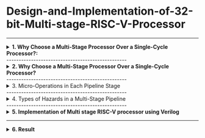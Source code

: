 # Design-and-Implementation-of-32-bit-Multi-stage-RISC-V-Processor
-------------------------------------------------

<details>
<summary><b>1. Why Choose a Multi-Stage Processor Over a Single-Cycle Processor?:</b> </summary>
  
**i. Single Cycle Processor**

- Before diving into the multi-stage pipeline processor, let's first understand the singlecycle processor. Then we can see why pipelining is important.
-  [  Image]

-  A Single Cycle RISC-V Processor is a basic CPU design in which every
instruction is executed in exactly one clock cycle.
- This includes all five stages of instruction execution: instruction fetch, decode,
execute, memory access, and write-back.



- Program:

```
main:
addi x1, x0, 5
addi x2, x0, 10
add x3, x2, x1
```

- **Demo Video**

[![Watch the video](https://img.youtube.com/vi/19tvVzC2Peg3M1gEwgkp9zjb7W3Y67ugn/0.jpg)](https://drive.google.com/file/d/19tvVzC2Peg3M1gEwgkp9zjb7W3Y67ugn/view?usp=drive_)

- [Image]
- No need to handle data, control, or structural hazards since there’s no overlap between
instructions.
- The clock cycle has to be long enough to finish the slowest instruction so faster
instructions waste time.
- Only one instruction runs at a time, so it’s slow overall.


</details>
-------------------------------------------------
<details>
<summary><b>2. Why Choose a Multi-Stage Processor Over a Single-Cycle Processor?</b></summary>

- That's why we use a multi-stage processor, it runs faster and is more efficient than
a single-cycle processor.

- Stages in Multi stage pipelined processor
  ## stage pipeline:
IF → ID → EX → MEM → WB




### IF – Instruction Fetch:
- Here we fetch an instruction from memory.
- PC register already contains the address of next instruction, so simply whatever is there
in PC from that memory location we read.
### ID – Instruction Decode:
- Here we try to decode the opcode and find out the what kind of instruction it is.
- While decoding is going on it also do some fetching.
- Assuming that there will be 16bit immediate data, it will be taking that last 16bit of
instruction and it will be doing a sign extension to 32bits.
### EX-Execute:
- Here we execute the instruction or some instructions we have to compute the effective
address.
- It’s actual memory address from which data will be loaded (LW) or to which data will
be stored(SW).
### MEM – Memory Access:
- In this stage here it actually d memory access, read & write from memory.
- For branch instruction it decides whether to branch or not.
### WB – Write Back:
 The result of an instruction is written back to the register file.
- After an instruction finishes calculating, we store the result into register in the register
file. 

- Let us understand the pipeline stages in a multi-stage processor by taking an example. 
  **Program:**

```
text
main:
addi x1, x0, 5
addi x2, x0, 10
nop
nop
add x3, x2, x1 
```

- **Demo Video**

[![Watch the video]([https://img.youtube.com/vi/19tvVzC2Peg3M1gEwgkp9zjb7W3Y67ugn/0.jpg)](https://drive.google.com/file/d/19tvVzC2Peg3M1gEwgkp9zjb7W3Y67ugn/view?usp=drive_](https://drive.google.com/file/d/1kfnzHK05PBeWIAu1yKHBBrIyfgy1o7B-%20/view?usp=drive_link))



- [Image]
</details>
-------------------------------------------------

<details>
<summary><b></b> 3. Micro-Operations in Each Pipeline Stage</summary> 

 [Image]
- **IF_ID Stage:**
  The instruction is fetched from memory using the program counter, and the PC is
incremented by 4 to point to the next instruction.
- **ID/EX Stage :**
  The instruction is decoded, source registers are read, and control signals are generated
for the next stage.
- **EX/MEM Stage:**
  The ALU performs the required operation such as arithmetic or address calculation, and
the result is passed to the memory stage along with updated control signals.

- **MEM/WB Stage:**
  If it’s a load instruction, data is read from memory; otherwise, the ALU result is
prepared to be written back to the register file.

</details>
-------------------------------------------------

<details>
<summary><b></b>4. Types of Hazards in a Multi-Stage Pipeline </summary> 


## Data Hazards:
When an instruction depends on the result of a previous instruction that hasn’t yet
completed.

Example:
```
addi x1, x0, 5 # x1 = 5
addi x2, x0, 10 # x2 = 10
add x3, x1, x2 # x3 = x1 + x2 → data hazard here 

```

**Demo Video**
[![Watch the video]([https://img.youtube.com/vi/19tvVzC2Peg3M1gEwgkp9zjb7W3Y67ugn/0.jpg)](https://drive.google.com/file/d/19tvVzC2Peg3M1gEwgkp9zjb7W3Y67ugn/view?usp=drive_](https://drive.google.com/file/d/1hl8igFd6qln0DeALkVckzusGewKk0ejF/view?usp=drive_link))

-[Image]

- add x3, x1, x2 is trying to read x1 and x2 in its ID stage.
- But x1 and x2 haven’t reached WB yet, so their correct values aren't available yet.
- This is a Read After Write (RAW) data hazard.

## Control Hazards:
Hazards caused by branch or jump instructions that change the program counter
(PC). 
- Example:
  
 - What's is hazard in this
- Assume x1 = 5, x2 = 5 initially
```
addi x1, x0, 5 # x1 = 5
addi x2, x0, 5 # x2 = 5
beq x1, x2, target # If equal, jump to target
addi x3, x0, 10 # This should be skipped if branch is taken
addi x4, x0, 20 # This will be target
target:
addi x5, x0, 30 # This is where we land if beq taken 
```

- **Demo Video**
[![Watch the video]([https://img.youtube.com/vi/19tvVzC2Peg3M1gEwgkp9zjb7W3Y67ugn/0.jpg)](https://drive.google.com/file/d/19tvVzC2Peg3M1gEwgkp9zjb7W3Y67ugn/view?usp=drive_](https://drive.google.com/file/d/1IAJcRL9DWJ0aPErHSCn9yp1pkTqZmGHF/view?usp=drive_link))

- [Image]
- In a 5-stage pipeline (like in Ripes), branch instructions like beq are only
resolved in the Execute (EX) stage, which is 2 cycles after the fetch.
- The branch decision (beq) is only made in the Execute (EX) stage.
- Meanwhile, the next instructions (addi x3, addi x4) are already fetched and
possibly entered decode or execute stages.
- This creates a Control Hazard — the CPU is unsure whether to continue with
x3/x4 or jump to target. 

## Structural Hazard:
A Structural Hazard occurs when hardware resources are not sufficient to support
multiple instructions executing in parallel in the pipeline. 

- Example:

```
lw x1, 0(x2) # Instruction 1 — Load word from memory into x1
addi x3, x0, 5 # Instruction 2 — Set x3 = 5 (uses ALU, no memory access)
sw x4, 0(x5) # Instruction 3 — Store word from x4 into memory at address in x5 

```

- **Demo Video**
[![Watch the video]([https://img.youtube.com/vi/19tvVzC2Peg3M1gEwgkp9zjb7W3Y67ugn/0.jpg)](https://drive.google.com/file/d/19tvVzC2Peg3M1gEwgkp9zjb7W3Y67ugn/view?usp=drive_](https://drive.google.com/file/d/1V3A_KQz1bCuY_dOkxBQSieeDTePHF8T/view?usp=drive_link))
- lw x1, 0(x2) and sw x4, 0(x5) involve memory access.
- If memory is not properly initialized or x2/x5 don't point to valid memory,
these memory-related instructions don't actually read or write correctly.
- But addi x3, x0, 5 is a pure ALU instruction (doesn't depend on memory),
so it always works and updates x3.

</details>
-------------------------------------------------

<details>
<summary><b>5. Implementation of Multi stage RISC-V processor using Verilog</b></summary>
  
- Design:
  
```
module pipe_riscv32(clk1, clk2);
 input clk1, clk2;
 reg [31:0] pc, IF_ID_IR, IF_ID_NPC;
 reg [31:0] ID_EX_IR, ID_EX_NPC, ID_EX_A, ID_EX_B, ID_EX_Imm;
 reg [2:0] ID_EX_type, EX_MEM_type, MEM_WB_type;
 reg [31:0] EX_MEM_IR, EX_MEM_ALUOut, EX_MEM_B;
 reg EX_MEM_cond;
 reg [31:0] MEM_WB_IR, MEM_WB_ALUOut, MEM_WB_LMD;
 reg [31:0] Reg [0:31]; // Register Bank 32x32
 reg [31:0] MEM [0:1023]; // Memory 1024x32
 reg HALTED;
 reg TAKEN_BRANCH;
 parameter ADD = 6'b000000,
 SUB = 6'b000001,
 AND = 6'b000010,
 OR = 6'b000011,
 SLT = 6'b000100,
 MUL = 6'b000101,
 HLT = 6'b111111,
 LW = 6'b001000,
 SW = 6'b001001,
 ADDI= 6'b001010,
 SUBI= 6'b001011,
 SLTI= 6'b001100,
 BNEQZ=6'b001101,
 BEQZ= 6'b001110;
 parameter RR_ALU = 3'b000,
 RM_ALU = 3'b001,
 LOAD = 3'b010,
 STORE = 3'b011,
 BRANCH = 3'b100,
 HALT = 3'b101;
 // IF Stage
 always @(posedge clk1)
 if (HALTED == 0) begin
 if (((EX_MEM_IR[31:26] == BEQZ) && (EX_MEM_cond == 1)) ||
 ((EX_MEM_IR[31:26] == BNEQZ) && (EX_MEM_cond == 0))) begin
 IF_ID_IR <= #2 MEM[EX_MEM_ALUOut];
 TAKEN_BRANCH <= #2 1'b1;
 IF_ID_NPC <= #2 EX_MEM_ALUOut + 1;
 pc <= #2 EX_MEM_ALUOut + 1;
 end else begin
 IF_ID_IR <= #2 MEM[pc];
 IF_ID_NPC <= #2 pc + 1;
 pc <= #2 pc + 1;
 end
 end
 // ID Stage
 always @(posedge clk2)
 if (HALTED == 0) begin
 ID_EX_A <= #2 Reg[IF_ID_IR[25:21]];
 if (IF_ID_IR[20:16] == 5'b00000)
 ID_EX_B <= #2 0;
 else
 ID_EX_B <= #2 Reg[IF_ID_IR[20:16]];
 ID_EX_NPC <= #2 IF_ID_NPC;
 ID_EX_IR <= #2 IF_ID_IR;
 ID_EX_Imm <= #2 {{16{IF_ID_IR[15]}}, IF_ID_IR[15:0]}; // sign-extend imm
 case (IF_ID_IR[31:26])
 ADD, SUB, AND, OR, SLT, MUL: ID_EX_type <= #2 RR_ALU;
 ADDI, SUBI, SLTI: ID_EX_type <= #2 RM_ALU;
 LW: ID_EX_type <= #2 LOAD;
 SW: ID_EX_type <= #2 STORE;
 BNEQZ, BEQZ: ID_EX_type <= #2 BRANCH;
 HLT: ID_EX_type <= #2 HALT;
 default: ID_EX_type <= #2 HALT;
 endcase
 end
 // EX Stage
 always @(posedge clk1)
 if (HALTED == 0) begin
 EX_MEM_type <= #2 ID_EX_type;
 EX_MEM_IR <= #2 ID_EX_IR;
 TAKEN_BRANCH <= #2 0;
 case (ID_EX_type)
 RR_ALU: begin
 case (ID_EX_IR[31:26])
 ADD: EX_MEM_ALUOut <= #2 ID_EX_A + ID_EX_B;
 SUB: EX_MEM_ALUOut <= #2 ID_EX_A - ID_EX_B;
 AND: EX_MEM_ALUOut <= #2 ID_EX_A & ID_EX_B;
 OR: EX_MEM_ALUOut <= #2 ID_EX_A | ID_EX_B;
 MUL: EX_MEM_ALUOut <= #2 ID_EX_A * ID_EX_B;
 SLT: EX_MEM_ALUOut <= #2 (ID_EX_A < ID_EX_B);
 default: EX_MEM_ALUOut <= #2 32'hxxxxxxxx;
 endcase
 end
 RM_ALU: begin
 case (ID_EX_IR[31:26])
 ADDI: EX_MEM_ALUOut <= #2 ID_EX_A + ID_EX_Imm;
 SUBI: EX_MEM_ALUOut <= #2 ID_EX_A - ID_EX_Imm;
 SLTI: EX_MEM_ALUOut <= #2 (ID_EX_A < ID_EX_Imm);
 default: EX_MEM_ALUOut <= #2 32'hxxxxxxxx;
 endcase
 end
 LOAD, STORE: begin
 EX_MEM_ALUOut <= #2 ID_EX_A + ID_EX_Imm;
 EX_MEM_B <= #2 ID_EX_B;
 end
 BRANCH: begin
 EX_MEM_ALUOut <= #2 ID_EX_NPC + ID_EX_Imm;
 EX_MEM_cond <= #2 (ID_EX_A == 0); // assuming zero check for branch
 end
 endcase
 end
 // MEM Stage
 always @(posedge clk2)
 if (HALTED == 0) begin
 MEM_WB_type <= #2 EX_MEM_type;
 MEM_WB_IR <= #2 EX_MEM_IR;
 case (EX_MEM_type)
 RR_ALU, RM_ALU: MEM_WB_ALUOut <= #2 EX_MEM_ALUOut;
 LOAD: MEM_WB_LMD <= #2 MEM[EX_MEM_ALUOut];
 STORE:
 if (TAKEN_BRANCH == 0)
 MEM[EX_MEM_ALUOut] <= #2 EX_MEM_B;
 endcase
 end
 // WB Stage
 always @(posedge clk1)
 if (HALTED == 0) begin
 if (TAKEN_BRANCH == 0)
 case (MEM_WB_type)
 RR_ALU: Reg[MEM_WB_IR[15:11]] <= #2 MEM_WB_ALUOut;
 RM_ALU, LOAD: Reg[MEM_WB_IR[20:16]] <= #2 (MEM_WB_type == LOAD
? MEM_WB_LMD : MEM_WB_ALUOut);
 HALT: HALTED <= #2 1'b1;
 endcase
 end
endmodule 
```

- Test Bench:

 ```
module pipe_riscv32_tb;
 reg clk1, clk2;
 integer i;
 // Instantiate the processor
 pipe_riscv32 DUT(clk1, clk2);
 // Clock generation
 initial begin
 clk1 = 0; clk2 = 0;
 forever begin
 #5 clk1 = ~clk1; // Toggle clk1 every 5 time units
 #5 clk2 = ~clk2; // Toggle clk2 after clk1
 end
 end
 // Initialize memory and registers
 initial begin
 // Clear register file and memory
 for (i = 0; i < 32; i = i + 1)
 DUT.Reg[i] = 0;
 for (i = 0; i < 1024; i = i + 1)
 DUT.MEM[i] = 32'h00000000;
 // -----------------------------
 // Program: Simple instruction flow
 // -----------------------------
 // ADDI R1, R0, #5 => R1 = 5
 // ADDI R2, R0, #10 => R2 = 10
 // ADD R3, R1, R2 => R3 = R1 + R2 = 15
 // SW R3, 100(R0) => MEM[100] = R3
 // LW R4, 100(R0) => R4 = MEM[100]
 // HLT
 DUT.MEM[0] = {6'b001010, 5'd0, 5'd1, 16'd5}; // ADDI R1, R0, 5
 DUT.MEM[1] = {6'b001010, 5'd0, 5'd2, 16'd10}; // ADDI R2, R0, 10
 DUT.MEM[2] = {6'b000000, 5'd1, 5'd2, 5'd3, 11'd0}; // ADD R3, R1, R2
 DUT.MEM[3] = {6'b111111, 26'd0}; // HLT
 // Reset control flags
 DUT.HALTED = 0;
 DUT.TAKEN_BRANCH = 0;
 DUT.pc = 0;
 // Simulation time
 #200;
 // Output Register Contents
 $display("\nFinal Register Values:");
 for (i = 0; i < 8; i = i + 1)
 $display("R[%0d] = %0d", i, DUT.Reg[i]);
 $display("\nMemory[100] = %0d", DUT.MEM[100]);
 $finish;
 end
endmodule 
```
</details>

-------------------------------------------------
<details>
<summary><b>6. Result</b></summary>
Final Register Values:
R[0] = 0
R[1] = 5
R[2] = 10
R[3] = 5
R[4] = 0
R[5] = 0
R[6] = 0
R[7] = 0
Memory[100] = 0
testbench.sv:56: $finish called at 200 (1s) 
</details>
